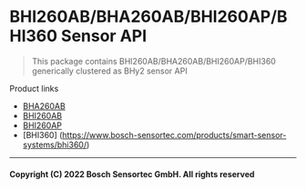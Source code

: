 # BHI260AB/BHA260AB/BHI260AP/BHI360 Sensor API

> This package contains BHI260AB/BHA260AB/BHI260AP/BHI360 generically clustered as BHy2 sensor API

Product links
- [BHA260AB](https://www.bosch-sensortec.com/products/smart-sensors/bha260ab.html)
- [BHI260AB](https://www.bosch-sensortec.com/products/smart-sensors/bhi260ab.html)
- [BHI260AP](https://www.bosch-sensortec.com/products/smart-sensors/bhi260ap/)
- [BHI360]  (https://www.bosch-sensortec.com/products/smart-sensor-systems/bhi360/)

---
#### Copyright (C) 2022 Bosch Sensortec GmbH. All rights reserved